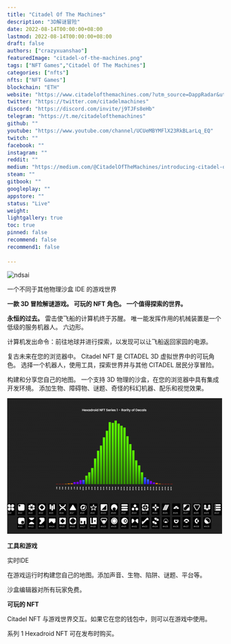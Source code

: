 ```yaml
---
title: "Citadel Of The Machines"
description: "3D解谜冒险"
date: 2022-08-14T00:00:00+08:00
lastmod: 2022-08-14T00:00:00+08:00
draft: false
authors: ["crazyxuanshao"]
featuredImage: "citadel-of-the-machines.png"
tags: ["NFT Games","Citadel Of The Machines"]
categories: ["nfts"]
nfts: ["NFT Games"]
blockchain: "ETH"
website: "https://www.citadelofthemachines.com/?utm_source=DappRadar&utm_medium=deeplink&utm_campaign=visit-website"
twitter: "https://twitter.com/citadelmachines"
discord: "https://discord.com/invite/j9TJFs8eHb"
telegram: "https://t.me/citadelofthemachines"
github: ""
youtube: "https://www.youtube.com/channel/UCUeMBYMFlX23RkBLarLq_EQ"
twitch: ""
facebook: ""
instagram: ""
reddit: ""
medium: "https://medium.com/@CitadelOfTheMachines/introducing-citadel-of-the-machines-e9fae570b28b"
steam: ""
gitbook: ""
googleplay: ""
appstore: ""
status: "Live"
weight: 
lightgallery: true
toc: true
pinned: false
recommend: false
recommend1: false

---
```


![ndsai](\ndsai.png)




<p>一个不同于其他物理沙盒 IDE 的游戏世界</p>
<p><strong>一款 3D 冒险解谜游戏。 可玩的 NFT 角色。 一个值得探索的世界。</strong></p>
<p><strong>永恒的过去。</strong> 雷击使飞船的计算机终于苏醒。 唯一能发挥作用的机械装置是一个低级的服务机器人。 六边形。</p>
<p>计算机发出命令：前往地球并进行探索，以发现可以让飞船返回家园的电源。</p>
<p>复古未来在您的浏览器中。 Citadel NFT 是 CITADEL 3D 虚拟世界中的可玩角色。 选择一个机器人，使用工具，探索世界并与其他 CITADEL 居民分享冒险。</p>
<p>构建和分享您自己的地图。 一个支持 3D 物理的沙盒，在您的浏览器中具有集成开发环境。 添加生物、障碍物、谜题、奇怪的科幻机器、配乐和视觉效果。</p>

![dsaubf](dsaubf.png)

**工具和游戏**

实时IDE

在游戏运行时构建您自己的地图。添加声音、生物、陷阱、谜题、平台等。

沙盒编辑器对所有玩家免费。

**可玩的 NFT**

Citadel NFT 与游戏世界交互。如果它在您的钱包中，则可以在游戏中使用。

系列 1 Hexadroid NFT 可在发布时购买。

